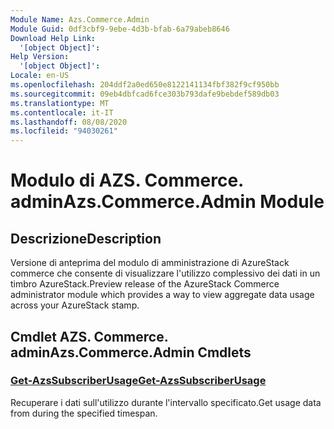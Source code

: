 ```yaml
---
Module Name: Azs.Commerce.Admin
Module Guid: 0df3cbf9-9ebe-4d3b-bfab-6a79abeb8646
Download Help Link:
  '[object Object]': 
Help Version:
  '[object Object]': 
Locale: en-US
ms.openlocfilehash: 204ddf2a0ed650e8122141134fbf382f9cf950bb
ms.sourcegitcommit: 09eb4dbfcad6fce303b793dafe9bebdef589db03
ms.translationtype: MT
ms.contentlocale: it-IT
ms.lasthandoff: 08/08/2020
ms.locfileid: "94030261"
---
```

# <span data-ttu-id="c93d1-101">Modulo di AZS. Commerce. admin</span><span class="sxs-lookup"><span data-stu-id="c93d1-101">Azs.Commerce.Admin Module</span></span>
## <span data-ttu-id="c93d1-102">Descrizione</span><span class="sxs-lookup"><span data-stu-id="c93d1-102">Description</span></span>
<span data-ttu-id="c93d1-103">Versione di anteprima del modulo di amministrazione di AzureStack commerce che consente di visualizzare l'utilizzo complessivo dei dati in un timbro AzureStack.</span><span class="sxs-lookup"><span data-stu-id="c93d1-103">Preview release of the AzureStack Commerce administrator module which provides a way to view aggregate data usage across your AzureStack stamp.</span></span> 

## <span data-ttu-id="c93d1-104">Cmdlet AZS. Commerce. admin</span><span class="sxs-lookup"><span data-stu-id="c93d1-104">Azs.Commerce.Admin Cmdlets</span></span>
### [<span data-ttu-id="c93d1-105">Get-AzsSubscriberUsage</span><span class="sxs-lookup"><span data-stu-id="c93d1-105">Get-AzsSubscriberUsage</span></span>](Get-AzsSubscriberUsage.md)
<span data-ttu-id="c93d1-106">Recuperare i dati sull'utilizzo durante l'intervallo specificato.</span><span class="sxs-lookup"><span data-stu-id="c93d1-106">Get usage data from during the specified timespan.</span></span>

